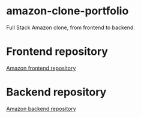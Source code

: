 # amazon-clone-portfolio
Full Stack Amazon clone, from frontend to backend.

# Frontend repository 
[Amazon frontend repository](https://google.com)

# Backend repository
[Amazon backend repository](https://google.com)

